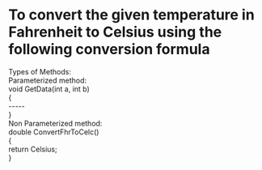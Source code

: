 # To convert the given temperature in Fahrenheit to Celsius using the following conversion formula

Types of Methods: <br />
Parameterized method: <br />
void GetData(int a, int b) <br />
{ <br />
----- <br />
} <br />
Non Parameterized method: <br />
double ConvertFhrToCelc() <br />
{ <br />
return Celsius; <br />
} <br />